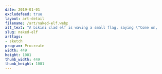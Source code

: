 ```yaml
---
date: 2019-01-01
excludefeed: true
layout: art-detail
filename: /art/naked-elf.webp
alt_text: "A bikini clad elf is waving a small flag, saying \"Come on, you can beat him!\""
slug: naked-elf
arttags:
- sketch
program: Procreate
width: 449
height: 1001
thumb_width: 449
thumb_height: 1001
---
```

